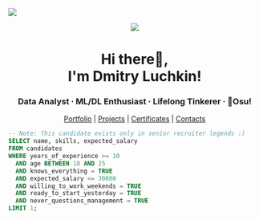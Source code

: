 ![](https://komarev.com/ghpvc/?username=daluchkin)
<p align="center">
<img src="https://capsule-render.vercel.app/api?type=waving&height=150&color=gradient"/>
</p>
<h1 align="center">Hi there👋,<br>I'm Dmitry Luchkin!</h1>  
<h3 align="center">Data Analyst · ML/DL Enthusiast · Lifelong Tinkerer · 🥋Osu!</h3>  
<p align="center">
<a href="https://github.com/daluchkin/data-analyst-portfolio" target="_blank" rel="noreferrer">Portfolio</a> | <a href="https://github.com/daluchkin/data-analyst-portfolio/blob/main/projects.md" target="_blank" rel="noreferrer">Projects</a> | <a href="https://github.com/daluchkin/data-analyst-portfolio/blob/main/certificates.md" target="_blank" rel="noreferrer">Certificates</a> | <a href="https://github.com/daluchkin/data-analyst-portfolio#my_contacts" target="_blank" rel="noreferrer">Contacts</a>
</p>

```sql
-- Note: This candidate exists only in senior recruiter legends :)
SELECT name, skills, expected_salary
FROM candidates
WHERE years_of_experience >= 10
  AND age BETWEEN 18 AND 25
  AND knows_everything = TRUE
  AND expected_salary <= 30000
  AND willing_to_work_weekends = TRUE
  AND ready_to_start_yesterday = TRUE
  AND never_questions_management = TRUE
LIMIT 1;
```
